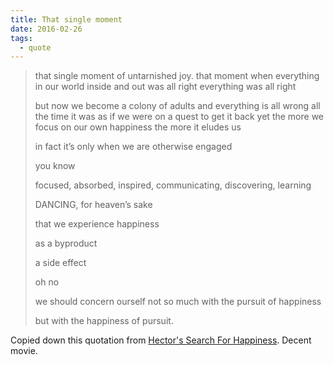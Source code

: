 ```yaml
---
title: That single moment
date: 2016-02-26
tags:
  - quote
---
```


> that single moment of untarnished joy.
> that moment when everything in our world inside and out was all right
> everything was all right
>
> but now we become a colony of adults and everything is all wrong all the time
> it was as if we were on a quest to get it back
> yet the more we focus on our own happiness
> the more it eludes us
>
> in fact
> it’s only when we are otherwise engaged
>
> you know
>
> focused, absorbed, inspired, communicating, discovering, learning
>
> DANCING, for heaven’s sake
>
> that we experience happiness
>
> as a byproduct
>
> a side effect
>
> oh no
>
> we should concern ourself not so much with the pursuit of happiness
>
> but with the happiness of pursuit.

Copied down this quotation from [Hector's Search For Happiness](http://www.imdb.com/title/tt1626146/).
Decent movie.

